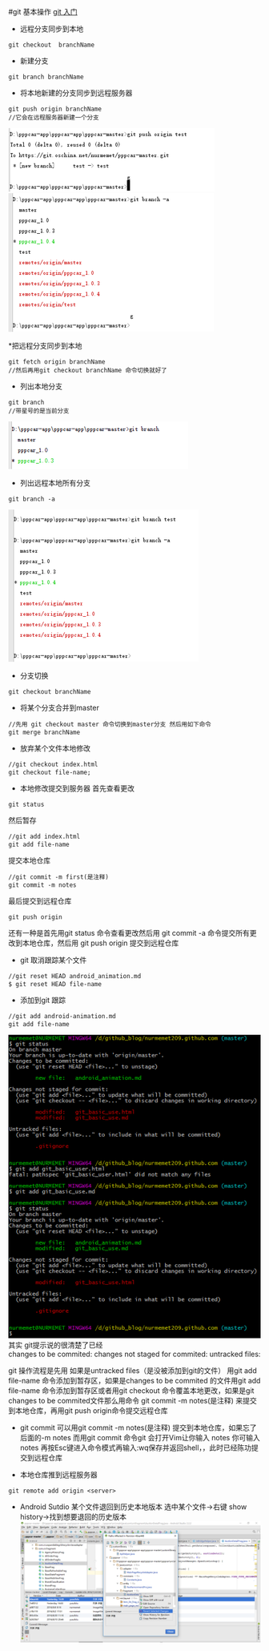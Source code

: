 #git 基本操作
[git 入门](http://rogerdudler.github.io/git-guide/index.zh.html)  
* 远程分支同步到本地
```git
git checkout  branchName
```

* 新建分支
```git
git branch branchName
```

* 将本地新建的分支同步到远程服务器
```git
git push origin branchName
//它会在远程服务器新建一个分支
```

![](images/git_base_use_6.png)
![](images/git_base_use_7.png)

*把远程分支同步到本地
```git
git fetch origin branchName
//然后再用git checkout branchName 命令切换就好了
```

* 列出本地分支
```git
git branch 
//带星号的是当前分支
```
![](images/git/show_branch_list.png)

* 列出远程本地所有分支
```git
git branch -a
```

![](images/git_base_use_5.png)  

* 分支切换
```git
git checkout branchName
```

* 将某个分支合并到master
```git 
//先用 git checkout master 命令切换到master分支 然后用如下命令
git merge branchName

```

* 放弃某个文件本地修改
```git
//git checkout index.html
git checkout file-name;
```
* 本地修改提交到服务器
首先查看更改
```git
git status

```
然后暂存
```git
//git add index.html
git add file-name
```
提交本地仓库
```git
//git commit -m first(是注释)
git commit -m notes
```
最后提交到远程仓库
```git
git push origin 
```

还有一种是首先用git status 命令查看更改然后用 git commit -a 命令提交所有更改到本地仓库，然后用 git push origin 提交到远程仓库
* git 取消跟踪某个文件
```git
//git reset HEAD android_animation.md
$ git reset HEAD file-name
```
* 添加到git 跟踪
```git
//git add android-animation.md
git add file-name
```

![](images/git_basic_use.png)  
其实 git提示说的很清楚了已经   
changes to be commited:
changes not staged for commited:
untracked files:

git 操作流程是先用 如果是untracked files（是没被添加到git的文件） 用git add file-name 命令添加到暂存区，如果是changes to be commited 的文件用git add file-name 命令添加到暂存区或者用git checkout 命令覆盖本地更改，如果是git changes to be commited文件那么用命令 git commit -m notes(是注释) 来提交到本地仓库，再用git push origin命令提交远程仓库
* git commit
可以用git commit -m notes(是注释) 提交到本地仓库，如果忘了后面的-m notes 而用git commit 命令git 会打开Vim让你输入
notes 你可输入notes 再按Esc键进入命令模式再输入:wq保存并返回shell，，此时已经陈功提交到远程仓库

* 本地仓库推到远程服务器
```git
git remote add origin <server>
```


* Android Sutdio 某个文件退回到历史本地版本
选中某个文件->右键 show history->找到想要退回的历史版本  
![](images/git_android_studio.png)

